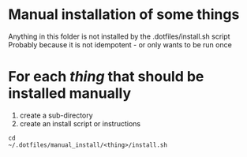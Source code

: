 # Manual installation of some things
Anything in this folder is not installed by the .dotfiles/install.sh script
Probably because it is not idempotent - or only wants to be run once

# For each *thing* that should be installed manually 
1) create a sub-directory
2) create an install script or instructions

~~~
cd 
~/.dotfiles/manual_install/<thing>/install.sh
~~~

